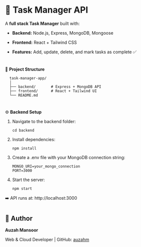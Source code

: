 # 🚀 Task Manager API

A **full stack Task Manager** built with:

- **Backend:** Node.js, Express, MongoDB, Mongoose  

- **Frontend:** React + Tailwind CSS

- **Features:** Add, update, delete, and mark tasks as complete ✅

#

🚀 **Project Structure**

      task-manager-app/
      │
      ├── backend/       # Express + MongoDB API
      ├── frontend/      # React + Tailwind UI
      └── README.md

#

⚙️ **Backend Setup**

  1. Navigate to the backend folder:
     
         cd backend

  2. Install dependencies:

         npm install

  3. Create a .env file with your MongoDB connection string:

         MONGO_URI=your_mongo_connection
         PORT=3000

  4. Start the server:

         npm start

➡️ API runs at: http://localhost:3000

#

## 👤 Author
**Auzah Mansoor**

Web & Cloud Developer | GitHub: [auzahm](https://github.com/auzahm)







